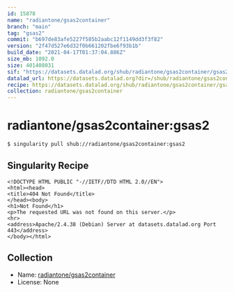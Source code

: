 ```yaml
---
id: 15878
name: "radiantone/gsas2container"
branch: "main"
tag: "gsas2"
commit: "b697de83afe5227f585b2aabc12f1149dd3f3f82"
version: "2f47d527e6d32f0b661202fbe6f93b1b"
build_date: "2021-04-17T01:37:04.886Z"
size_mb: 1092.0
size: 401408031
sif: "https://datasets.datalad.org/shub/radiantone/gsas2container/gsas2/2021-04-17-b697de83-2f47d527/2f47d527e6d32f0b661202fbe6f93b1b.sif"
datalad_url: https://datasets.datalad.org?dir=/shub/radiantone/gsas2container/gsas2/2021-04-17-b697de83-2f47d527/
recipe: https://datasets.datalad.org/shub/radiantone/gsas2container/gsas2/2021-04-17-b697de83-2f47d527/Singularity
collection: radiantone/gsas2container
---
```


# radiantone/gsas2container:gsas2

```bash
$ singularity pull shub://radiantone/gsas2container:gsas2
```

## Singularity Recipe

```singularity
<!DOCTYPE HTML PUBLIC "-//IETF//DTD HTML 2.0//EN">
<html><head>
<title>404 Not Found</title>
</head><body>
<h1>Not Found</h1>
<p>The requested URL was not found on this server.</p>
<hr>
<address>Apache/2.4.38 (Debian) Server at datasets.datalad.org Port 443</address>
</body></html>
```

## Collection

 - Name: [radiantone/gsas2container](https://github.com/radiantone/gsas2container)
 - License: None

